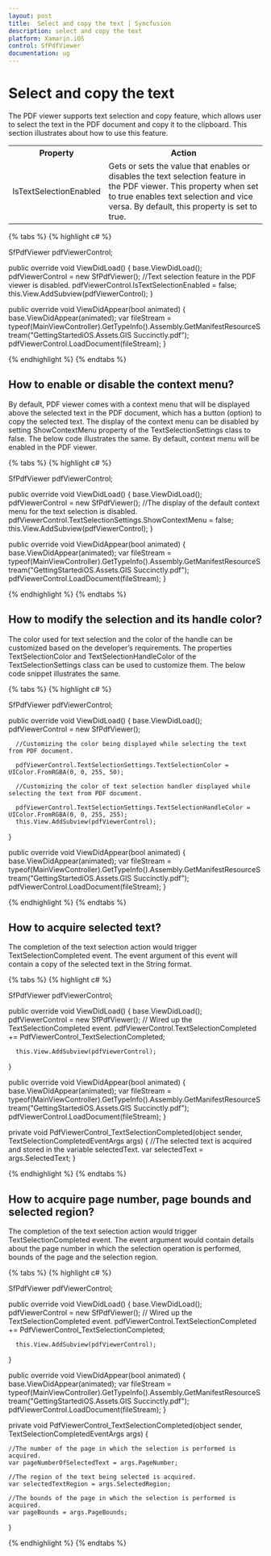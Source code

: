 ```yaml
---
layout: post
title:  Select and copy the text | Syncfusion
description: select and copy the text
platform: Xamarin.iOS
control: SfPdfViewer
documentation: ug
---
```


# Select and copy the text

The PDF viewer supports text selection and copy feature, which allows user to select the text in the PDF document and copy it to the clipboard. This section illustrates about how to use this feature.

<table>

<tr>
<th>Property</th>
<th>Action</th>
</tr>

<tr>
<td>IsTextSelectionEnabled</td>
<td>Gets or sets the value that enables or disables the text selection feature in the PDF viewer. This property when set to true enables text selection and vice versa. By default, this property is set to true.</td>
</tr>

</table>

{% tabs %}
{% highlight c# %}

SfPdfViewer pdfViewerControl;

public override void ViewDidLoad()
{
      base.ViewDidLoad();
      pdfViewerControl = new SfPdfViewer();
      //Text selection feature in the PDF viewer is disabled.
      pdfViewerControl.IsTextSelectionEnabled = false;
      this.View.AddSubview(pdfViewerControl);
}

public override void ViewDidAppear(bool animated)
{
      base.ViewDidAppear(animated);
      var fileStream = typeof(MainViewController).GetTypeInfo().Assembly.GetManifestResourceStream("GettingStartediOS.Assets.GIS Succinctly.pdf");
      pdfViewerControl.LoadDocument(fileStream);
}

{% endhighlight %}
{% endtabs %}

## How to enable or disable the context menu?

By default, PDF viewer comes with a context menu that will be displayed above the selected text in the PDF document, which has a button (option) to copy the selected text. The display of the context menu can be disabled by setting ShowContextMenu property of the TextSelectionSettings class to false. The below code illustrates the same. By default, context menu will be enabled in the PDF viewer. 

{% tabs %}
{% highlight c# %}

SfPdfViewer pdfViewerControl;

public override void ViewDidLoad()
{
      base.ViewDidLoad();
      pdfViewerControl = new SfPdfViewer();
      //The display of the default context menu for the text selection is disabled.
      pdfViewerControl.TextSelectionSettings.ShowContextMenu = false;       
      this.View.AddSubview(pdfViewerControl);
}

public override void ViewDidAppear(bool animated)
{
      base.ViewDidAppear(animated);
      var fileStream = typeof(MainViewController).GetTypeInfo().Assembly.GetManifestResourceStream("GettingStartediOS.Assets.GIS Succinctly.pdf");
      pdfViewerControl.LoadDocument(fileStream);
}

{% endhighlight %}
{% endtabs %}

## How to modify the selection and its handle color?

The color used for text selection and the color of the handle can be customized based on the developer’s requirements. The properties TextSelectionColor and TextSelectionHandleColor of the TextSelectionSettings class can be used to customize them. The below code snippet illustrates the same.

{% tabs %}
{% highlight c# %}

SfPdfViewer pdfViewerControl;

public override void ViewDidLoad()
{
      base.ViewDidLoad();
      pdfViewerControl = new SfPdfViewer();
      
      //Customizing the color being displayed while selecting the text from PDF document.

      pdfViewerControl.TextSelectionSettings.TextSelectionColor = UIColor.FromRGBA(0, 0, 255, 50);

      //Customizing the color of text selection handler displayed while selecting the text from PDF document.

      pdfViewerControl.TextSelectionSettings.TextSelectionHandleColor = UIColor.FromRGBA(0, 0, 255, 255);
      this.View.AddSubview(pdfViewerControl);
}

public override void ViewDidAppear(bool animated)
{
      base.ViewDidAppear(animated);
      var fileStream = typeof(MainViewController).GetTypeInfo().Assembly.GetManifestResourceStream("GettingStartediOS.Assets.GIS Succinctly.pdf");
      pdfViewerControl.LoadDocument(fileStream);
}

{% endhighlight %}
{% endtabs %}

## How to acquire selected text?

The completion of the text selection action would trigger TextSelectionCompleted event.  The event argument of this event will contain a copy of the selected text in the String format. 

{% tabs %}
{% highlight c# %}

SfPdfViewer pdfViewerControl;

public override void ViewDidLoad()
{
      base.ViewDidLoad();
      pdfViewerControl = new SfPdfViewer();
     // Wired up the TextSelectionCompleted event.
      pdfViewerControl.TextSelectionCompleted += PdfViewerControl_TextSelectionCompleted;
   
      this.View.AddSubview(pdfViewerControl);
}

public override void ViewDidAppear(bool animated)
{
      base.ViewDidAppear(animated);
      var fileStream = typeof(MainViewController).GetTypeInfo().Assembly.GetManifestResourceStream("GettingStartediOS.Assets.GIS Succinctly.pdf");
      pdfViewerControl.LoadDocument(fileStream);
}

private void PdfViewerControl_TextSelectionCompleted(object sender, TextSelectionCompletedEventArgs args)
{
     //The selected text is acquired and stored in the variable selectedText.
     var selectedText = args.SelectedText;
}

{% endhighlight %}
{% endtabs %}

## How to acquire page number, page bounds and selected region?

The completion of the text selection action would trigger TextSelectionCompleted event.  The event argument would contain details about the page number in which the selection operation is performed, bounds of the page and the selection region. 

{% tabs %}
{% highlight c# %}

SfPdfViewer pdfViewerControl;

public override void ViewDidLoad()
{
      base.ViewDidLoad();
      pdfViewerControl = new SfPdfViewer();
     // Wired up the TextSelectionCompleted event.
      pdfViewerControl.TextSelectionCompleted += PdfViewerControl_TextSelectionCompleted;
   
      this.View.AddSubview(pdfViewerControl);
}

public override void ViewDidAppear(bool animated)
{
      base.ViewDidAppear(animated);
      var fileStream = typeof(MainViewController).GetTypeInfo().Assembly.GetManifestResourceStream("GettingStartediOS.Assets.GIS Succinctly.pdf");
      pdfViewerControl.LoadDocument(fileStream);
}

private void PdfViewerControl_TextSelectionCompleted(object sender, TextSelectionCompletedEventArgs args)
{

    //The number of the page in which the selection is performed is acquired.
    var pageNumberOfSelectedText = args.PageNumber;

    //The region of the text being selected is acquired.
    var selectedTextRegion = args.SelectedRegion;

    //The bounds of the page in which the selection is performed is acquired.
    var pageBounds = args.PageBounds;
}

{% endhighlight %}
{% endtabs %}